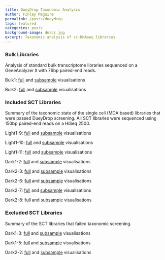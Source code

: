 ```yaml
---
title: DueyDrop Taxonomic Analysis 
author: Finlay Maguire
permalink: /posts/dueydrop
tags: featured
categories: posts
background-image: dnacc.jpg
excerpt: Taxonomic analysis of sc-RNAseq libraries
---
```


### Bulk Libraries

Analysis of standard bulk transcriptome libraries sequenced on a GeneAnalyzer II
with 76bp paired-end reads.

Bulk1: [full](http://finlaymagui.re/assets/dueydrop_taxonomy/Bulk1_full.html) and
[subsample](http://finlaymagui.re/assets/dueydrop_taxonomy/Bulk1_subsample.html) visualisations

Bulk2: [full](http://finlaymagui.re/assets/dueydrop_taxonomy/Bulk2_full.html) and
[subsample](http://finlaymagui.re/assets/dueydrop_taxonomy/Bulk2_subsample.html) visualisations

### Included SCT Libraries

Summary of the taxonomic state of the single cell (MDA based) libraries
that were passed DueyDrop screening.  All SCT libraries were sequenced
using 150bp paired-end reads on a HiSeq 2500.

Light1-9: [full](http://finlaymagui.re/assets/dueydrop_taxonomy/Light1_9_full.html) and
[subsample](http://finlaymagui.re/assets/dueydrop_taxonomy/Light1_9_subsample.html) visualisations

Light1-10: [full](http://finlaymagui.re/assets/dueydrop_taxonomy/Light1_10_full.html) and
[subsample](http://finlaymagui.re/assets/dueydrop_taxonomy/Light1_10_subsample.html) visualisations

Light1-11: [full](http://finlaymagui.re/assets/dueydrop_taxonomy/Light1_11_full.html) and
[subsample](http://finlaymagui.re/assets/dueydrop_taxonomy/Light1_11_subsample.html) visualisations

Dark1-2: [full](http://finlaymagui.re/assets/dueydrop_taxonomy/Dark1_2_full.html) and
[subsample](http://finlaymagui.re/assets/dueydrop_taxonomy/Dark1_2_subsample.html) visualisations

Dark2-3: [full](http://finlaymagui.re/assets/dueydrop_taxonomy/Dark2_3_full.html) and
[subsample](http://finlaymagui.re/assets/dueydrop_taxonomy/Dark2_3_subsample.html) visualisations

Dark2-6: [full](http://finlaymagui.re/assets/dueydrop_taxonomy/Dark2_6_full.html) and
[subsample](http://finlaymagui.re/assets/dueydrop_taxonomy/Dark2_6_subsample.html) visualisations

Dark2-7: [full](http://finlaymagui.re/assets/dueydrop_taxonomy/Dark2_7_full.html) and
[subsample](http://finlaymagui.re/assets/dueydrop_taxonomy/Dark2_7_subsample.html) visualisations

Dark2-8: [full](http://finlaymagui.re/assets/dueydrop_taxonomy/Dark2_8_full.html) and
[subsample](http://finlaymagui.re/assets/dueydrop_taxonomy/Dark2_8_subsample.html) visualisations

### Excluded SCT Libraries

Summary of the SCT libraries that failed taxonomic screening.

Dark1-3: [full](http://finlaymagui.re/assets/dueydrop_taxonomy/Dark1_3_full.html) and
[subsample](http://finlaymagui.re/assets/dueydrop_taxonomy/Dark1_3_subsample.html) visualisations

Dark1-5: [full](http://finlaymagui.re/assets/dueydrop_taxonomy/Dark1_5_full.html) and
[subsample](http://finlaymagui.re/assets/dueydrop_taxonomy/Dark1_5_subsample.html) visualisations

Dark2-2: [full](http://finlaymagui.re/assets/dueydrop_taxonomy/Dark2_2_full.html) and
[subsample](http://finlaymagui.re/assets/dueydrop_taxonomy/Dark2_2_subsample.html) visualisations
